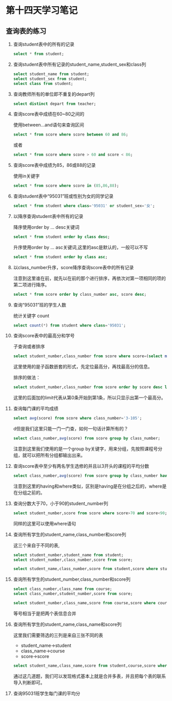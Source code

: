 # 第十四天学习笔记

## 查询表的练习

1. 查询student表中的所有的记录
    ```sql
    select * from student;
    ```
2. 查询student表中所有记录的student_name,student_sex和class列
    ```sql
    select student_name from student;
    select student_sex from student;
    select class from student;
    ```
3. 查询教师所有的单位即不重复的depart列
    ```sql
    select distinct depart from teacher;
    ```
4. 查询score表中成绩在60~80之间的
    
    使用between...and语句来查询区间
    ```sql
    select * from score where score between 60 and 86;
    ```
    或者
    ```sql
    select * from score where score > 60 and score < 86;
    ```
5. 查询score表中成绩为85，86或88的记录

    使用in关键字
    ```sql
    select * from score where score in (85,86,88);
    ```
6. 查询student表中“95031”班或性别为女的同学记录
    ```sql
    select * from student where class='95031' or student_sex='女';
    ```
7. 以降序查询student表中所有的记录

    降序使用order by ... desc关键词
    ```sql
    select * from student order by class desc;
    ```
    升序使用order by ... asc关键词,这里的asc是默认的，一般可以不写
    ```sql
    select * from student order by class asc;
    ```
8. 以class_number升序，score降序查询score表中的所有记录

    注意到这里谁在前，就先以在前的那个进行排序，再依次对第一项相同的项的第二项进行降序。
    ```sql
    select * from score order by class_number asc, score desc;
    ```
9. 查询“95031”班的学生人数

    统计关键字 count
    ```sql
    select count(*) from student where class='95031';
    ```
10. 查询score表中的最高分和学号

    子查询或者排序
    ```sql
    select student_number,class_number from score where score=(select max(score) from score);
    ```
    这里使用的是子函数嵌套的形式，先定位最高分，再找最高分的信息。
    
    排序的做法：
    ```sql
    select student_number,class_number from score order by score desc limit 0,1;
    ```
    这里的后面加的limit代表从第0条开始到第1条，所以只显示出第一个最高分。
11. 查询每门课的平均成绩

    ```sql
    select avg(score) from score where class_number='3-105';
    ```
    d但是我们这里只能一门一门查，如何一句话计算所有的？
    ```sql
    select class_number,avg(score) from score group by class_number;
    ```
    注意到这里我们使用的是一个group by关键字，用来分组，先按照课程号分组，就可以把所有分组都输出出来。
12. 查询score表中至少有两名学生选修的并且以3开头的课程的平均分数

    ```sql
    select class_number,avg(score) from score group by class_number having count(class_number)>=2 and class_number like '3%';
    ```
    注意到这里的having和where类似，区别是having是在分组之后的，where是在分组之前的。
13. 查询分数大于70，小于90的student_number列
    
    ```sql
    select student_number,score from score where score>70 and score<90;
    ```
    同样的这里可以使用where语句
14. 查询所有学生的student_name,class_number和score列
    
    这三个来自于不同的表,
    ```sql
    select student_number,student_name from student;
    select student_number,class_number,score from score;
    
    select student_name,class_number,score from student,score where student.student_number = score.student_number;
    ```
15. 查询所有学生的student_number,class_number和score列

    ```sql
    select class_number,class_name from course;
    select class_number,student_number,score from score;
    
    select student_number,class_name,score from course,score where course.class_number=score.class_number;
    ```
    等号相当于是把两个表信息合并
16. 查询所有学生的student_name,class_name和score列

    这里我们需要筛选的三列是来自三张不同的表
    - student_name->student
    - class_name->course
    - score->score
    ```sql
    select student_name,class_name,score from student,course,score where student.student_number=score.student_number and course.class_number=score.class_number;
    ```
    通过这几道题，我们可以发现格式基本上就是合并多表，并且把每个表的联系导入判断即可。
17. 查询95031班学生每门课的平均分

    